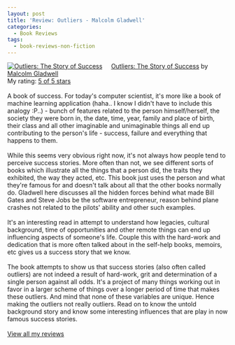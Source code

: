```yaml
---
layout: post
title: 'Review: Outliers - Malcolm Gladwell'
categories:
  - Book Reviews
tags:
  - book-reviews-non-fiction
---
```


<a href="https://www.goodreads.com/book/show/3228917-outliers" style="float: left; padding-right: 20px"><img border="0" alt="Outliers: The Story of Success" src="https://i.gr-assets.com/images/S/compressed.photo.goodreads.com/books/1344266315l/3228917._SX98_.jpg" /></a><a href="https://www.goodreads.com/book/show/3228917-outliers">Outliers: The Story of Success</a> by <a href="https://www.goodreads.com/author/show/1439.Malcolm_Gladwell">Malcolm Gladwell</a><br/>
My rating: <a href="https://www.goodreads.com/review/show/989080408">5 of 5 stars</a><br /><br />
A book of success. For today's computer scientist, it's more like a book of machine learning application (haha.. I know I didn't have to include this analogy :P..) - bunch of features related to the person himself/herself, the society they were born in, the date, time, year, family and place of birth, their class and all other imaginable and unimaginable things all end up contributing to the person's life - success, failure and everything that happens to them. <br /><br />While this seems very obvious right now, it's not always how people tend to perceive success stories. More often than not, we see different sorts of books which illustrate all the things that a person did, the traits they exhibited, the way they acted, etc. This book just uses the person and what they're famous for and doesn't talk about all that the other books normally do. Gladwell here discusses all the hidden forces behind what made Bill Gates and Steve Jobs be the software entrepreneur, reason behind plane crashes not related to the pilots' ability and other such examples. <br /><br />It's an interesting read in attempt to understand how legacies, cultural background, time of opportunities and other remote things can end up influencing aspects of someone's life. Couple this with the hard-work and dedication that is more often talked about in the self-help books, memoirs, etc gives us a success story that we know. <br /><br />The book attempts to show us that success stories (also often called outliers) are not indeed a result of hard-work, grit and determination of a single person against all odds. It's a project of many things working out in favor in a larger scheme of things over a longer period of time that makes these outliers. And mind that none of these variables are unique. Hence making the outliers not really outliers. Read on to know the untold background story and know some interesting influences that are play in now famous success stories. 
<br/><br/>
<a href="https://www.goodreads.com/review/list/10354359-sheekha">View all my reviews</a>
